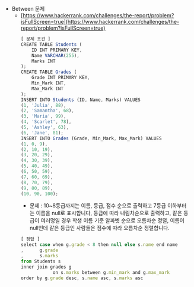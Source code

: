 - Between 문제
  - [https://www.hackerrank.com/challenges/the-report/problem?isFullScreen=true](https://www.hackerrank.com/challenges/the-report/problem?isFullScreen=true)
    ```jsx
    [ 문제 조건 ]
    CREATE TABLE Students (
        ID INT PRIMARY KEY,
        Name VARCHAR(255),
        Marks INT
    );
    CREATE TABLE Grades (
        Grade INT PRIMARY KEY,
        Min_Mark INT,
        Max_Mark INT
    );
    INSERT INTO Students (ID, Name, Marks) VALUES
    (1, 'Julia', 88),
    (2, 'Samantha', 68),
    (3, 'Maria', 99),
    (4, 'Scarlet', 78),
    (5, 'Ashley', 63),
    (6, 'Jane', 81);
    INSERT INTO Grades (Grade, Min_Mark, Max_Mark) VALUES
    (1, 0, 9),
    (2, 10, 19),
    (3, 20, 29),
    (4, 30, 39),
    (5, 40, 49),
    (6, 50, 59),
    (7, 60, 69),
    (8, 70, 79),
    (9, 80, 89),
    (10, 90, 100);
    ```
    - 문제 : 10~8등급까지는 이름, 등급, 점수 순으로 출력하고 7등급 이하부터는 이름을 null로 표시합니다, 등급에 따라 내림차순으로 출력하고, 같은 등급이 여러명일 경우 학생 이름 기준 알파벳 순으로 오름차순 정렬, 이름이 null인데 같은 등급인 사람들은 점수에 따라 오름차순 정렬합니다.
    ```jsx
    [ 정답 ]
    select case when g.grade < 8 then null else s.name end name
    ,      g.grade
    ,      s.marks
    from Students s
    inner join grades g
    			on s.marks between g.min_mark and g.max_mark
    order by g.grade desc, s.name asc, s.marks asc
    ```
